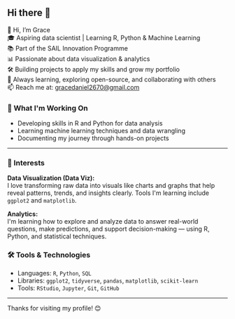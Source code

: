 ## Hi there 👋

👋 Hi, I’m Grace  
🎓 Aspiring data scientist | Learning R, Python & Machine Learning  
📚 Part of the SAIL Innovation Programme  
📊 Passionate about data visualization & analytics  
🛠️ Building projects to apply my skills and grow my portfolio  
🌱 Always learning, exploring open-source, and collaborating with others  
📫 Reach me at: gracedaniel2670@gmail.com



### 🌟 What I'm Working On
- Developing skills in R and Python for data analysis
- Learning machine learning techniques and data wrangling
- Documenting my journey through hands-on projects

---

### 🎯 Interests
**Data Visualization (Data Viz):**  
I love transforming raw data into visuals like charts and graphs that help reveal patterns, trends, and insights clearly. Tools I'm learning include `ggplot2` and `matplotlib`.

**Analytics:**  
I'm learning how to explore and analyze data to answer real-world questions, make predictions, and support decision-making — using R, Python, and statistical techniques.



### 🛠️ Tools & Technologies  
- Languages: `R`, `Python`, `SQL`  
- Libraries: `ggplot2`, `tidyverse`, `pandas`, `matplotlib`, `scikit-learn`  
- Tools: `RStudio`, `Jupyter`, `Git`, `GitHub`

---

Thanks for visiting my profile! 😊

<!--👋 Hi, I’m Grace  
🎓 Aspiring data scientist | Learning R, Python & Machine Learning  
📚 Part of the SAIL Innovation Programme  
📊 Passionate about data visualization & analytics  
🛠️ Building projects to apply my skills and grow my portfolio  
🌱 Always learning, exploring open-source, and collaborating with others  
📫 Reach me at: [Your LinkedIn or Email here]

---

### 🌟 What I'm Working On
- Developing skills in R and Python for data analysis
- Learning machine learning techniques and data wrangling
- Documenting my journey through hands-on projects

---

### 🎯 Interests
**Data Visualization (Data Viz):**  
I love transforming raw data into visuals like charts and graphs that help reveal patterns, trends, and insights clearly. Tools I'm learning include `ggplot2` and `matplotlib`.

**Analytics:**  
I'm learning how to explore and analyze data to answer real-world questions, make predictions, and support decision-making — using R, Python, and statistical techniques.

---

### 🛠️ Tools & Technologies  
- Languages: `R`, `Python`, `SQL`  
- Libraries: `ggplot2`, `tidyverse`, `pandas`, `matplotlib`, `scikit-learn`  
- Tools: `RStudio`, `Jupyter`, `Git`, `GitHub`

---

Thanks for visiting my profile! 😊

**Grace59549/Grace59549** is a ✨ _special_ ✨ repository because its `README.md` (this file) appears on your GitHub profile.

Here are some ideas to get you started:

- 🔭 I’m currently working on ...
- 🌱 I’m currently learning ...
- 👯 I’m looking to collaborate on ...
- 🤔 I’m looking for help with ...
- 💬 Ask me about ...
- 📫 How to reach me: ...
- 😄 Pronouns: ...
- ⚡ Fun fact: ...
-->

